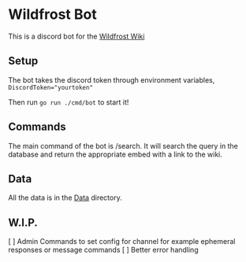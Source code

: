 # Wildfrost Bot
This is a discord bot for the [Wildfrost Wiki](https://wildfrostwiki.com)

## Setup
The bot takes the discord token through environment variables, `DiscordToken="yourtoken"`

Then run `go run ./cmd/bot` to start it!

## Commands
The main command of the bot is /search. It will search the query in the database and return the appropriate embed with a link to the wiki.

## Data
All the data is in the [Data](./Data) directory.

## W.I.P.
[ ] Admin Commands to set config for channel for example ephemeral responses or message commands
[ ] Better error handling